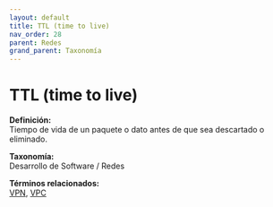 ```yaml
---
layout: default
title: TTL (time to live)
nav_order: 28
parent: Redes
grand_parent: Taxonomía
---
```


# TTL (time to live)

**Definición:**  
Tiempo de vida de un paquete o dato antes de que sea descartado o eliminado.

**Taxonomía:**  
Desarrollo de Software / Redes

**Términos relacionados:**  
[VPN](https://maleniski.github.io/diccionario-angl-tec-mx/docs/taxonomia/desarrollo-de-software-/-redes/vpn.html), [VPC](https://maleniski.github.io/diccionario-angl-tec-mx/docs/taxonomia/desarrollo-de-software-/-redes/vpc.html)
